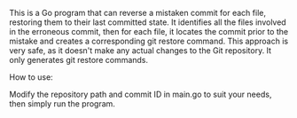 This is a Go program that can reverse a mistaken commit for each file, restoring them to their last committed state. It identifies all the files involved in the erroneous commit, then for each file, it locates the commit prior to the mistake and creates a corresponding git restore command. This approach is very safe, as it doesn't make any actual changes to the Git repository. It only generates git restore commands.

How to use:

Modify the repository path and commit ID in main.go to suit your needs, then simply run the program.
